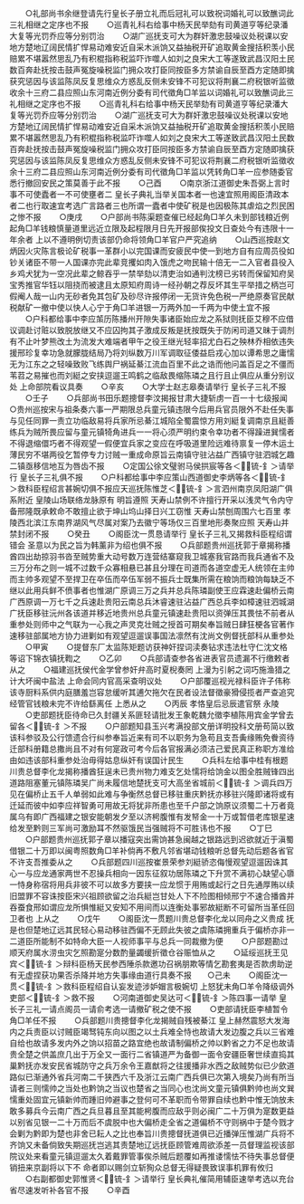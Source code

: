 <!-- { "loadSidebar": true } -->
　　○礼部尚书余继登请先行皇长子册立礼而后冠礼可以致祝词婚礼可以致醮词此三礼相继之定序也不报
　　○巡青礼科右给事中杨天民举劾有司黄道亨等纪录潘大复等光罚乔应等分别罚治
　　○湖广巡抚支可大为群奸激忠鼓噪议处税课以安地方楚地辽阔民情扩悍易动难安近自采木派饷又益抽税开矿追取黄金搜括积羡小民赔累不堪嚣然思乱乃有积棍指称税监吓诈噬人如刘之良宋大工等遂致武昌汉阳土民数百奔赴抚按击鼓声冤旋噪税监门拥众攻打臣同按臣多方禁谕自辰至酉方定随即擒获究惩因与该监陈凤反复思维众方惑乱反侧未安锋不可犯议将荆襄二府税银听监徵收余十三府二县应照山东河南近例分委有司代徵角□羊监以词婚礼可以致醮词此三礼相继之定序也不报
　　○巡青礼科右给事中杨天民举劾有司黄道亨等纪录潘大复等光罚乔应等分别罚治
　　○湖广巡抚支可大为群奸激忠鼓噪议处税课以安地方楚地辽阔民情扩悍易动难安近自采木派饷又益抽税开矿追取黄金搜括积羡小民赔累不堪嚣然思乱乃有积棍指称税监吓诈噬人如刘之良宋大工等遂致武昌汉阳土民数百奔赴抚按击鼓声冤旋噪税监门拥众攻打臣同按臣多方禁谕自辰至酉方定随即擒获究惩因与该监陈凤反复思维众方惑乱反侧未安锋不可犯议将荆襄二府税银听监徵收余十三府二县应照山东河南近例分委有司代徵角□羊监以凭转角□羊一应参随委官悉行撤回安民之策莫善于此不报
　　○己酉
　　○南京浙江道御史朱吾弼上言时事不可使蠹者一不可使壅者二  皇长子典礼当举关国本者一也速宜照用阁臣清政本者二也行取速宜考选广言路者三也所谓一蠹者中使矿税是也因极陈其虐焰之烈民困之惨不报
　　○庚戌
　　○户部尚书陈渠题查催已经起角□羊久未到部钱粮近例起角□羊钱粮慎量道里远近立限及起程限月日先开报部俟投文日查处今有违限十一年余者  上以不遵明例切责该部仍命将领角□羊官户严究追纳
　　○山西巡按赵文炳因火灾陈言极论矿税事一革群小以完国课而安疲民中使一到地方自有应周员役如钞关诸臣不带一人国课亦完此辈竞攫如肉入饿虎之吻民输十倍无一二入官者县役入乡鸡犬犹为一空况此辈之鲸吞乎一禁举劾以清吏治如通判沈榜已劣转而保留知府吴宝秀推官华钰以阻挠而被逮且太原知府周诗一经孙朝之荐反坏其生平举措之柄岂可假阉人哉一山内无砂者免其包矿及砂尽许报停闭一无货许免色税一严绝原奏官民献税献矿一撤中使以快人心宁于角□羊进银一万两外加一千两为中使土宜不报
　　○户科都给事中李应茦历陈播州开隙失事诸臣始应龙之系狱则抚臣艾穆不应借议调赴讨赃以致脱放继又不应囚拘其子激成反叛是抚按既失于防闲司道又昧于调剂有不止叶梦熊改土为流发大难端者甲午之役王继光轻率招尤白石之殃林乔相依违失援邢珍复幸功急就朦胧结局乃将刘纵数万川军调取征倭益启戎心加以谭希思之庸懦无为江东之之轻噪致败飞练舆尸祸延綦江流血百里不此之诰而他问盖百足之不僵而苇苕之易摧也而刘綎之安挟逗遛王鸣鹤之临敌畏缩陈璘之且行且止俱应从重分别议处  上命部院看议具奏
　　○辛亥
　　○大学士赵志皋奏请举行  皇长子三礼不报
　　○壬子
　　○兵部尚书田乐题摠督李汶揭报甘肃大捷斩虏一百一十七级报闻　　○贵州巡按宋与祖条奏六事一严期限总兵童元镇违限今后用兵官员限外不赴任失事与见任同罪一责立功临敌易将兵家所忌綦江城陷全蜀震惊方用刘綎复调南京且綎善练兵为贼所畏应留与童元镇犄角进兵一一将心须严明约束令幸功者不得躁进巽懦者不得退缩儇巧者不得观望一假便宜兵家之变应在呼吸道里险远难待禀复一停木运土薄民穷不堪两役乞暂停专力讨贼一重成命原旨云南镇守驻沾益广西镇守驻泗城乞趣二镇亟移信地互为唇齿不报
　　○定国公徐文璧驸马侯拱宸等各＜锍-釒＞请举行  皇长子三礼俱不报
　　○户科都给事中李应策山西道御史李炳等各＜锍-釒＞救科臣程绍言甚婉切俱不报应天巡抚陈惟芝＜锍-釒＞言泗州南京凤阳湖广俱系附近  皇陵山场联络龙脉原有  明旨遵照  天寿山禁例不许擅行开采以浅灵气令内守备邢隆既承敕命不敢擅止欲于坤山坞山择日兴工窃惟  天寿山禁刨周围六七百里  孝陵西北滨江东南界湖风气尽属对案乃去徽宁等场仅三百里地形奏聚应照  天寿山并禁封闭不报
　　○癸丑
　　○阁臣沈一贯恳请举行  皇长子三礼又揭救科臣程绍谓错会  圣意以为民之旨为韩薰非为绍也俱不报
　　○兵部题贵州巡抚郭于章揭称播酋四出劫掠羽书沓至贼势重大动号数万连营结寨窥我卫城塞我官路而我兵通省不及三万分布之则一城不过数千众寡相悬已甚且分理在司道而各道空虚无人统领在主帅而主帅多观望不至捍卫在卒伍而卒伍军弱不振兵士既集所需在粮饷而粮饷每缺乏不继以此用兵鲜不偾事者也惟湖广原调三万之兵并总兵陈璘副使王应霖速赴偏桥云南广西原调一万七千之兵速赴贵阳云南总兵沐睿速驻沾益广西总兵李如樟速驻泗城湖广抚臣移驻沅州各该道并移近地贵州总兵童元镇速赴贵阳以资弹压其畏怯不前者从重参处则师中之气联为一心我之声灵克壮贼之授首可期矣奉旨贼日肆狂梗各官著作速移驻部属地方协力进剿如有观望逗遛误事国法凛然有沈尚文例督抚部科从重参处
　　○甲寅
　　○提督东厂太监陈矩题访获神奸捏词渎奏钻求违法杜守仁沈文格等诏下锦衣镇抚鞫之
　　○乙卯
　　○兵部请查参各省进表官员遗漏不行缴敕者从之
　　○福建巡抚侯代金学曾参奸弁高时夏棿奏罔  上漫为引躬之词巧施渔猎之计大坏闽中盐法  上命会同内官高采查明议处
　　○户部覆巡视光禄科臣许子伟称该寺厨料系供内庭膳羞岂容怠缓听其逋欠拖欠在民者设法督徵豪猾侵揽者严查追究经管官钱粮未完不许给繇离任  上悉从之
　　○丙辰  孝恪皇后忌辰遣官祭  永陵
　　○吏部题抚臣待命已久封疆关系匪轻请批发王象乾魏允徵李植陈用宾金学曾去留各＜锍-釒＞不报
　　○户部题知县玉兴考满投部文册详明投科文册苟简以致该科参驳及公行馈遗合行纠参奉旨近来有司不以职务为急苟且支吾夤缘贿免餋资待迁部科册籍总撒尚且不对有何寔政可考今后各官报满必须洁己爱民真正称职方准给由如违该部科重参处治毋得姑息纵奸有误国计民生
　　○兵科左给事中桂有根题川贵总督李化龙揭称播酋狂逞未已贵州物力难支乞处懦将给饷金以图全胜贼锋四出道路阻塞董元镇陈璘吴广尚未履信地楚抚支可大高坐省城前＜锍-釒＞调兵四万见在偏桥止五千人单弱如此难与争衡然总督已移驻重庆黔抚亦移驻兴隆即诸将或有迁延而彼中如李应祥智勇可用故无将犹非所患也至千户部之饷原议须蜀二十万者竟属乌有即广西福建之银安能朝发夕至以济枵腹惟有发帑金一十万或暂借老库银星速给发至黔则三军尚可激励耳不然驱饿民当强贼将不可胜讳也不报
　　○丁巳
　　○户部题贵州巡抚郭子章以播寇突出需饷甚急闽越之银路远到迟欲就近于滇蜀借银二十万即以闽粤照数角□羊补倘再不敷凡邻省堪动钱粮听总督先动后题各省官不许支吾推委从之
　　○兵部题四川巡按崔景荣参刘綎骄恣侮慢观望逗遛因诛其心一与应龙通家两世不忍操兵相向一因东征叙功居陈璘之下升赏不满初心缺望心隳一恃身称宿将用兵非彼不可以故多方要挟一应龙惯于用贿或起行之日先通厚贿以续旧盟罪不容诛按臣宋兴祖顾欲留之治兵綎岂甘处人下不险图相倾邢宁不速合播酋并吞蚕食邢如谓应龙所惧惟綎又安知不用间而以连衡处事邪故綎断不可留所当革任回卫者也  上从之
　　○戊午
　　○阁臣沈一贯题川贵总督李化龙以同舟之义贵成  抚是也但楚地辽远其民轻心易动移驻西偏不无顾此失彼之虞陈璘拥重兵于偏桥亦非一二道臣所能制不如特命大臣一人视师事平与总兵一同裁撤为便
　　○户部题勘过顺天府属水涝虫灾乞照勘寔分数酌量蠲缓折徵仓谷赈恤从之
　　○延绥巡抚王见宾＜锍-釒＞辩科臣杨天民参西陲杀款邀功召祸朋欺等情乞勘套夷是否款虏助逆有无虚捏获功果否杀降并地方失事缘由道行具奏不报　　○己未
　　○阁臣沈一贯＜锍-釒＞救科臣程绍自认妄发迹涉妒媢言极婉切  上怒犹未角□羊令降级调外吏部＜锍-釒＞救不报
　　○河南道御史吴达可＜锍-釒＞陈四事一请举  皇长子三礼一请点阁员一请俞考选一请撤矿税之使不报
　　○吏部请抚臣李植暂令角□羊任不报
　　○兵部题川贵摠督李化龙揭贼自残被綦江  皇上赫然震怒大发海内之兵责臣以讨贼臣竭驽钝东向以图之以土兵难全恃也故请大发边腹之兵以三省难自给也故请多发内外之饷以招苗之路宜绝也故请制偏桥之帅以黔省之力不足也故请贵全楚之供盖庶几出于万全又一面行二省镇道严为备御一面令安疆臣奢世续直捣其巢黔抚亦发安民省城防守之兵万余令王嘉猷将之往援播非水西之敌贼势似已少歛道路似已渐通外省兵河南二千狭西六千及浙江云南广西兵俱已次第入境矣乃尚有所当请者三则懦帅之当处也黔饷之当议也楚省之当同心也沈尚文童元镇俱黔帅也尚文巽懦重处固宜元镇新帅而踵旧帅避事之登何可不革职而令带罪自续也黔中惟无饷放未敢多募兵今云南广西之兵旦暮且至其能枵腹而应敌乎则必闽广二十万俱为寔数更益以别省见银一二十万而后不虞脱中也大偏桥走全省之道偏桥不守则祸中于楚今戮才会剿为黔即为楚也非舍已耘人之比也奉旨川贵摠督抚道俱已近播弹压惟湖广兵将不齐饷又未备倘致失期巡抚岂逃其责楚地辽远抚臣顾管难周欲添差一员督理监视该部院议处来看童元镇逗遛太久着戴罪管事俟杀贼后题覆如再推诿懦怯不待失事总督便销扭来京副将以下不  命者即以赐剑立斩狥众总督无得疑畏致误事机罪有攸归
　　○右副都御史郭惟贤＜锍-釒＞请举行  皇长典礼催简用辅臣速举考选以充台省尽速发听补各官不报
　　○辛酉
